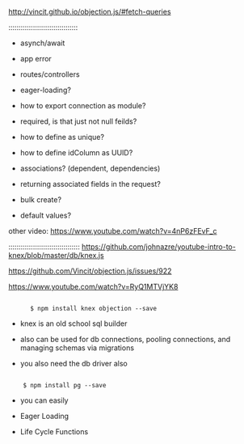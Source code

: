 
http://vincit.github.io/objection.js/#fetch-queries

::::::::::::::::::::::::::::::::::


- asynch/await
- app error
- routes/controllers
- eager-loading?

- how to export connection as module?
- required, is that just not null feilds?
- how to define as unique?
- how to define idColumn as UUID?

- associations? (dependent, dependencies)
- returning associated fields in the request?
- bulk create?
- default values?














other video:
https://www.youtube.com/watch?v=4nP6zFEvF_c


:::::::::::::::::::::::::::::::::::
https://github.com/johnazre/youtube-intro-to-knex/blob/master/db/knex.js

https://github.com/Vincit/objection.js/issues/922


https://www.youtube.com/watch?v=RyQ1MTVjYK8

```

      $ npm install knex objection --save

```

- knex is an old school sql builder
- also can be used for db connections, pooling connections, and managing schemas via migrations

- you also need the db driver also

```

    $ npm install pg --save

```

- you can easily



- Eager Loading

- Life Cycle Functions
